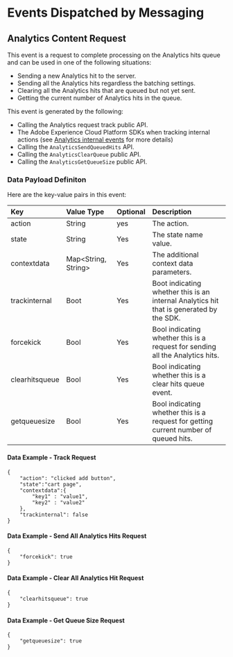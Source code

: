 # Events Dispatched by Messaging

## Analytics Content Request

This event is a request to complete processing on the Analytics hits queue and can be used in one of the following situations:

* Sending a new Analytics hit to the server.
* Sending all the Analytics hits regardless the batching settings.
* Clearing all the Analytics hits that are queued but not yet sent.
* Getting the current number of Analytics hits in the queue.

This event is generated by the following:

* Calling the Analytics request track public API.
* The Adobe Experience Cloud Platform SDKs when tracking internal actions \(see [Analytics internal events](../adobe-analytics/internal-events-for-adobe-analytics.md) for more details\)
* Calling the `AnalyticsSendQueuedHits` API.
* Calling the `AnalyticsClearQueue` public API.
* Calling the `AnalyticsGetQueueSize` public API.

### Data Payload Definiton

Here are the key-value pairs in this event:

| **Key** | **Value Type** | **Optional** | **Description** |
| :--- | :--- | :--- | :--- |
| action | String | yes | The action. |
| state | String | Yes | The state name value. |
| contextdata | Map&lt;String, String&gt; | Yes | The additional context data parameters. |
| trackinternal | Boot | Yes | Boot indicating whether this is an internal Analytics hit that is generated by the SDK. |
| forcekick | Bool | Yes | Bool indicating whether this is a request for sending all the Analytics hits. |
| clearhitsqueue | Bool | Yes | Bool indicating whether this is a clear hits queue event. |
| getqueuesize | Bool | Yes | Bool indicating whether this is a request for getting current number of queued hits. |

#### Data Example - Track Request

```text
{
    "action": "clicked add button",
    "state":"cart page",
    "contextdata":{
        "key1" : "value1",
        "key2" : "value2"
    },
    "trackinternal": false
}
```

#### Data Example - Send All Analytics Hits Request

```text
{
    "forcekick": true
}
```

#### Data Example - Clear All Analytics Hit Request

```text
{
    "clearhitsqueue": true
}
```

#### Data Example - Get Queue Size Request

```text
{
    "getqueuesize": true
}
```

